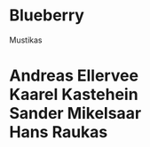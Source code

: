 Blueberry
=========

Mustikas

Andreas Ellervee  
Kaarel Kastehein  
Sander Mikelsaar  
Hans Raukas
=========